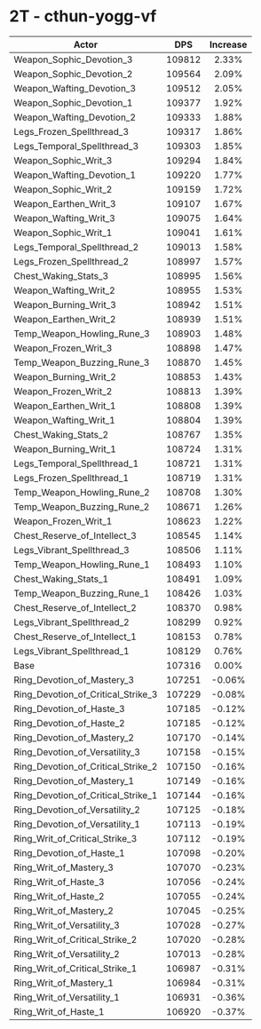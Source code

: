 # 2T - cthun-yogg-vf
| Actor | DPS | Increase |
|---|:---:|:---:|
|Weapon_Sophic_Devotion_3|109812|2.33%|
|Weapon_Sophic_Devotion_2|109564|2.09%|
|Weapon_Wafting_Devotion_3|109512|2.05%|
|Weapon_Sophic_Devotion_1|109377|1.92%|
|Weapon_Wafting_Devotion_2|109333|1.88%|
|Legs_Frozen_Spellthread_3|109317|1.86%|
|Legs_Temporal_Spellthread_3|109303|1.85%|
|Weapon_Sophic_Writ_3|109294|1.84%|
|Weapon_Wafting_Devotion_1|109220|1.77%|
|Weapon_Sophic_Writ_2|109159|1.72%|
|Weapon_Earthen_Writ_3|109107|1.67%|
|Weapon_Wafting_Writ_3|109075|1.64%|
|Weapon_Sophic_Writ_1|109041|1.61%|
|Legs_Temporal_Spellthread_2|109013|1.58%|
|Legs_Frozen_Spellthread_2|108997|1.57%|
|Chest_Waking_Stats_3|108995|1.56%|
|Weapon_Wafting_Writ_2|108955|1.53%|
|Weapon_Burning_Writ_3|108942|1.51%|
|Weapon_Earthen_Writ_2|108939|1.51%|
|Temp_Weapon_Howling_Rune_3|108903|1.48%|
|Weapon_Frozen_Writ_3|108898|1.47%|
|Temp_Weapon_Buzzing_Rune_3|108870|1.45%|
|Weapon_Burning_Writ_2|108853|1.43%|
|Weapon_Frozen_Writ_2|108813|1.39%|
|Weapon_Earthen_Writ_1|108808|1.39%|
|Weapon_Wafting_Writ_1|108804|1.39%|
|Chest_Waking_Stats_2|108767|1.35%|
|Weapon_Burning_Writ_1|108724|1.31%|
|Legs_Temporal_Spellthread_1|108721|1.31%|
|Legs_Frozen_Spellthread_1|108719|1.31%|
|Temp_Weapon_Howling_Rune_2|108708|1.30%|
|Temp_Weapon_Buzzing_Rune_2|108671|1.26%|
|Weapon_Frozen_Writ_1|108623|1.22%|
|Chest_Reserve_of_Intellect_3|108545|1.14%|
|Legs_Vibrant_Spellthread_3|108506|1.11%|
|Temp_Weapon_Howling_Rune_1|108493|1.10%|
|Chest_Waking_Stats_1|108491|1.09%|
|Temp_Weapon_Buzzing_Rune_1|108426|1.03%|
|Chest_Reserve_of_Intellect_2|108370|0.98%|
|Legs_Vibrant_Spellthread_2|108299|0.92%|
|Chest_Reserve_of_Intellect_1|108153|0.78%|
|Legs_Vibrant_Spellthread_1|108129|0.76%|
|Base|107316|0.00%|
|Ring_Devotion_of_Mastery_3|107251|-0.06%|
|Ring_Devotion_of_Critical_Strike_3|107229|-0.08%|
|Ring_Devotion_of_Haste_3|107185|-0.12%|
|Ring_Devotion_of_Haste_2|107185|-0.12%|
|Ring_Devotion_of_Mastery_2|107170|-0.14%|
|Ring_Devotion_of_Versatility_3|107158|-0.15%|
|Ring_Devotion_of_Critical_Strike_2|107150|-0.16%|
|Ring_Devotion_of_Mastery_1|107149|-0.16%|
|Ring_Devotion_of_Critical_Strike_1|107144|-0.16%|
|Ring_Devotion_of_Versatility_2|107125|-0.18%|
|Ring_Devotion_of_Versatility_1|107113|-0.19%|
|Ring_Writ_of_Critical_Strike_3|107112|-0.19%|
|Ring_Devotion_of_Haste_1|107098|-0.20%|
|Ring_Writ_of_Mastery_3|107070|-0.23%|
|Ring_Writ_of_Haste_3|107056|-0.24%|
|Ring_Writ_of_Haste_2|107055|-0.24%|
|Ring_Writ_of_Mastery_2|107045|-0.25%|
|Ring_Writ_of_Versatility_3|107028|-0.27%|
|Ring_Writ_of_Critical_Strike_2|107020|-0.28%|
|Ring_Writ_of_Versatility_2|107013|-0.28%|
|Ring_Writ_of_Critical_Strike_1|106987|-0.31%|
|Ring_Writ_of_Mastery_1|106984|-0.31%|
|Ring_Writ_of_Versatility_1|106931|-0.36%|
|Ring_Writ_of_Haste_1|106920|-0.37%|
